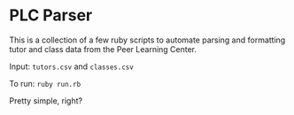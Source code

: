 # PLC Parser

This is a collection of a few ruby scripts to automate parsing and formatting tutor and class data from the Peer Learning Center.

Input: `tutors.csv` and `classes.csv`

To run: `ruby run.rb`

Pretty simple, right?
